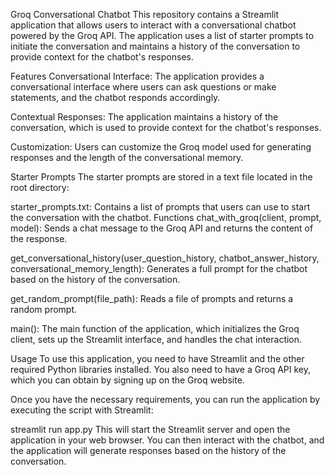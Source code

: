 Groq Conversational Chatbot
This repository contains a Streamlit application that allows users to interact with a conversational chatbot powered by the Groq API. The application uses a list of starter prompts to initiate the conversation and maintains a history of the conversation to provide context for the chatbot's responses.

Features
Conversational Interface: The application provides a conversational interface where users can ask questions or make statements, and the chatbot responds accordingly.

Contextual Responses: The application maintains a history of the conversation, which is used to provide context for the chatbot's responses.

Customization: Users can customize the Groq model used for generating responses and the length of the conversational memory.

Starter Prompts
The starter prompts are stored in a text file located in the root directory:

starter_prompts.txt: Contains a list of prompts that users can use to start the conversation with the chatbot.
Functions
chat_with_groq(client, prompt, model): Sends a chat message to the Groq API and returns the content of the response.

get_conversational_history(user_question_history, chatbot_answer_history, conversational_memory_length): Generates a full prompt for the chatbot based on the history of the conversation.

get_random_prompt(file_path): Reads a file of prompts and returns a random prompt.

main(): The main function of the application, which initializes the Groq client, sets up the Streamlit interface, and handles the chat interaction.

Usage
To use this application, you need to have Streamlit and the other required Python libraries installed. You also need to have a Groq API key, which you can obtain by signing up on the Groq website.

Once you have the necessary requirements, you can run the application by executing the script with Streamlit:

streamlit run app.py
This will start the Streamlit server and open the application in your web browser. You can then interact with the chatbot, and the application will generate responses based on the history of the conversation.